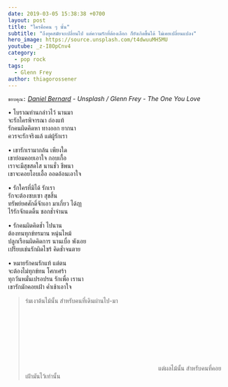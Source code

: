 ```yaml
---
date: 2019-03-05 15:38:38 +0700
layout: post
title: "ใครคือคน ๆ นั้น"
subtitle: "ถึงยุคสมัยจะเปลี่ยนไป แต่ความรักที่ต้องเลือก ก็ยังเกิดขึ้นได้ ไม่เคยเปลี่ยนแปลง"
hero_image: https://source.unsplash.com/t4dwuuMH5MU
youtube: _z-I8OpCnv4
category:
  - pop rock
tags:
  - Glenn Frey
author: thiagorossener
---
```

`ขอบคุณ:` *[Daniel Bernard](https://unsplash.com/@nardly) - Unsplash / Glenn Frey - The One You Love*

• โบราณท่านกล่าวไว้ นานมา\
จะรักใครพิจารณา ถ่องแท้\
รักคนผิดคิดหา ทางออก ยากนา\
ควรจะรักจริงแล้ แต่ผู้รักเรา

• เขารักเรามากล้น เพียงใด\
เขาย่อมคอยเอาใจ กอบเกื้อ\
เราจะมีสุขสดใส นานชั่ว ชีพนา\
เขาจะคอยโอบเอื้อ ออดอ้อนเอาใจ

• รักใครที่มิได้ รักเรา\
รักจะต้องซบเซา สุขสิ้น\
ทรัพย์ยศศักดิ์จักเอา มาเกี่ยว ได้ฤา\
ไร้รักจักแดดิ้น ชอกช้ำจำนน

• รักคนผิดคิดช้ำ ไปนาน\
ต้องทนทุกข์ทรมาน หนุ่นไหม้\
ปลูกเรือนผิดคิดการ นานเบื่อ พังเอย\
เปรียบเช่นรักผิดไซร้ คิดช้ำจนตาย

• หมายรักคนรักแท้ แต่ตน\
จะต้องไม่ทุกข์ทน โศกเศร้า\
ทุกวันหมั่นเปรอปรน รักเพื่อ เรานา\
เขารักมักคอยเฝ้า ค่ำเช้าเอาใจ
> ร่มเงาต้นไม้นั้น สำหรับคนที่เดินผ่านไป-มา <svg class="love"><use xlink:href="#icon-heart"></use></svg> แต่ผลไม้นั้น สำหรับคนที่คอยเฝ้ามันไว้เท่านั้น
